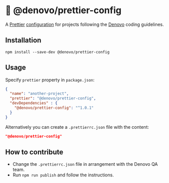 # 💅 @denovo/prettier-config

A [Prettier](https://prettier.io/) [configuration](https://prettier.io/docs/en/configuration.html#sharing-configurations)
for projects following the [Denovo](https://denovo.at/) coding guidelines.

## Installation

```
npm install --save-dev @denovo/prettier-config
```

## Usage

Specify `prettier` property in `package.json`:

```json
{
  "name": "another-project",
  "prettier": "@denovo/prettier-config",
  "devDependencies" : {
    "@denovo/prettier-config": "^1.0.1"
  }
}
```

Alternatively you can create a `.prettierrc.json` file with the content:

```json
"@denovo/prettier-config"
```

## How to contribute

 - Change the `.prettierrc.json` file in arrangement with the Denovo QA team.
 - Run `npm run publish` and follow the instructions.
